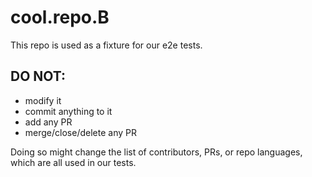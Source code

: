 # cool.repo.B

This repo is used as a fixture for our e2e tests.

## DO NOT:

- modify it
- commit anything to it
- add any PR
- merge/close/delete any PR

Doing so might change the list of contributors, PRs, or repo languages, which are all used in our tests.
